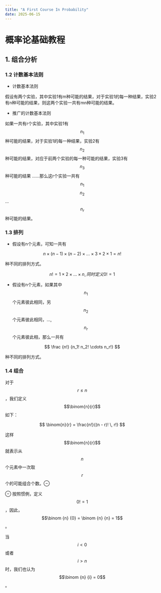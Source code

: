 ```yaml
---
title: "A First Course In Probability"
date: 2025-06-15
---
```


# 概率论基础教程

## 1. 组合分析

### 1.2 计数基本法则

- 计数基本法则

假设有两个实验，其中实验1有m种可能的结果，对于实验1的每一种结果，实验2有n种可能的结果，则这两个实验一共有mn种可能的结果。
- 推广的计数基本法则

如果一共有r个实验，其中实验1有 $$n_1$$ 种可能的结果，对于实验1的每一种结果，实验2有 $$n_2$$ 种可能的结果，对应于前两个实验的每一种可能的结果，实验3有 $$n_3$$ 种可能的结果
......那么这r个实验一共有 $$n_1$$ $$n_2$$ ... $$n_r$$ 种可能的结果。

### 1.3 排列

- 假设有n个元素，可知一共有

$$
n \times (n-1) \times (n-2) \times ... \times 3 \times 2 \times 1 = n!
$$

种不同的排列方式。

$$
n! = 1 \times 2 \times ... \times n, 同时定义 0! = 1
$$

- 假设有n个元素，如果其中 $$n_1$$ 个元素彼此相同，另 $$n_2$$ 个元素彼此相同，..., $$n_r$$ 个元素彼此相，那么一共有

$$
\frac {n!} {n_1! n_2! \cdots n_r!}
$$

种不同的排列方式。

### 1.4 组合

对于 $$r \leq n$$，我们定义 $$\binom{n}{r}$$ 如下：

$$
\binom{n}{r} = \frac{n!}{(n - r)! \, r!}
$$

这样 $$\binom{n}{r}$$ 就表示从 $$n$$ 个元素中一次取 $$r$$ 个的可能组合个数。⊖

⊖ 按照惯例，定义 $$0! = 1$$，因此， $$\binom {n} {0} = \binom {n} {n} = 1$$ 。

当 $$i < 0$$ 或者 $$i > n$$ 时，我们也认为 $$\binom {n} {i} = 0$$ 。

